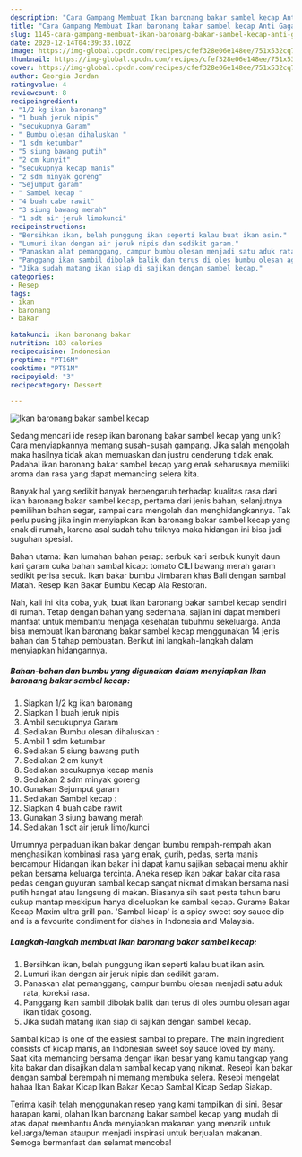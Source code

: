 ```yaml
---
description: "Cara Gampang Membuat Ikan baronang bakar sambel kecap Anti Gagal"
title: "Cara Gampang Membuat Ikan baronang bakar sambel kecap Anti Gagal"
slug: 1145-cara-gampang-membuat-ikan-baronang-bakar-sambel-kecap-anti-gagal
date: 2020-12-14T04:39:33.102Z
image: https://img-global.cpcdn.com/recipes/cfef328e06e148ee/751x532cq70/ikan-baronang-bakar-sambel-kecap-foto-resep-utama.jpg
thumbnail: https://img-global.cpcdn.com/recipes/cfef328e06e148ee/751x532cq70/ikan-baronang-bakar-sambel-kecap-foto-resep-utama.jpg
cover: https://img-global.cpcdn.com/recipes/cfef328e06e148ee/751x532cq70/ikan-baronang-bakar-sambel-kecap-foto-resep-utama.jpg
author: Georgia Jordan
ratingvalue: 4
reviewcount: 8
recipeingredient:
- "1/2 kg ikan baronang"
- "1 buah jeruk nipis"
- "secukupnya Garam"
- " Bumbu olesan dihaluskan "
- "1 sdm ketumbar"
- "5 siung bawang putih"
- "2 cm kunyit"
- "secukupnya kecap manis"
- "2 sdm minyak goreng"
- "Sejumput garam"
- " Sambel kecap "
- "4 buah cabe rawit"
- "3 siung bawang merah"
- "1 sdt air jeruk limokunci"
recipeinstructions:
- "Bersihkan ikan, belah punggung ikan seperti kalau buat ikan asin."
- "Lumuri ikan dengan air jeruk nipis dan sedikit garam."
- "Panaskan alat pemanggang, campur bumbu olesan menjadi satu aduk rata, koreksi rasa."
- "Panggang ikan sambil dibolak balik dan terus di oles bumbu olesan agar ikan tidak gosong."
- "Jika sudah matang ikan siap di sajikan dengan sambel kecap."
categories:
- Resep
tags:
- ikan
- baronang
- bakar

katakunci: ikan baronang bakar 
nutrition: 183 calories
recipecuisine: Indonesian
preptime: "PT16M"
cooktime: "PT51M"
recipeyield: "3"
recipecategory: Dessert

---
```



![Ikan baronang bakar sambel kecap](https://img-global.cpcdn.com/recipes/cfef328e06e148ee/751x532cq70/ikan-baronang-bakar-sambel-kecap-foto-resep-utama.jpg)

Sedang mencari ide resep ikan baronang bakar sambel kecap yang unik? Cara menyiapkannya memang susah-susah gampang. Jika salah mengolah maka hasilnya tidak akan memuaskan dan justru cenderung tidak enak. Padahal ikan baronang bakar sambel kecap yang enak seharusnya memiliki aroma dan rasa yang dapat memancing selera kita.

Banyak hal yang sedikit banyak berpengaruh terhadap kualitas rasa dari ikan baronang bakar sambel kecap, pertama dari jenis bahan, selanjutnya pemilihan bahan segar, sampai cara mengolah dan menghidangkannya. Tak perlu pusing jika ingin menyiapkan ikan baronang bakar sambel kecap yang enak di rumah, karena asal sudah tahu triknya maka hidangan ini bisa jadi suguhan spesial.

Bahan utama: ikan lumahan bahan perap: serbuk kari serbuk kunyit daun kari garam cuka bahan sambal kicap: tomato CILI bawang merah garam sedikit perisa secuk. Ikan bakar bumbu Jimbaran khas Bali dengan sambal Matah. Resep Ikan Bakar Bumbu Kecap Ala Restoran.


Nah, kali ini kita coba, yuk, buat ikan baronang bakar sambel kecap sendiri di rumah. Tetap dengan bahan yang sederhana, sajian ini dapat memberi manfaat untuk membantu menjaga kesehatan tubuhmu sekeluarga. Anda bisa membuat Ikan baronang bakar sambel kecap menggunakan 14 jenis bahan dan 5 tahap pembuatan. Berikut ini langkah-langkah dalam menyiapkan hidangannya.

<!--inarticleads1-->

##### Bahan-bahan dan bumbu yang digunakan dalam menyiapkan Ikan baronang bakar sambel kecap:

1. Siapkan 1/2 kg ikan baronang
1. Siapkan 1 buah jeruk nipis
1. Ambil secukupnya Garam
1. Sediakan  Bumbu olesan dihaluskan :
1. Ambil 1 sdm ketumbar
1. Sediakan 5 siung bawang putih
1. Sediakan 2 cm kunyit
1. Sediakan secukupnya kecap manis
1. Sediakan 2 sdm minyak goreng
1. Gunakan Sejumput garam
1. Sediakan  Sambel kecap :
1. Siapkan 4 buah cabe rawit
1. Gunakan 3 siung bawang merah
1. Sediakan 1 sdt air jeruk limo/kunci


Umumnya perpaduan ikan bakar dengan bumbu rempah-rempah akan menghasilkan kombinasi rasa yang enak, gurih, pedas, serta manis bercampur Hidangan ikan bakar ini dapat kamu sajikan sebagai menu akhir pekan bersama keluarga tercinta. Aneka resep ikan bakar bakar cita rasa pedas dengan guyuran sambal kecap sangat nikmat dimakan bersama nasi putih hangat atau langsung di makan. Biasanya sih saat pesta tahun baru cukup mantap meskipun hanya dicelupkan ke sambal kecap. Gurame Bakar Kecap Maxim ultra grill pan. &#39;Sambal kicap&#39; is a spicy sweet soy sauce dip and is a favourite condiment for dishes in Indonesia and Malaysia. 

<!--inarticleads2-->

##### Langkah-langkah membuat Ikan baronang bakar sambel kecap:

1. Bersihkan ikan, belah punggung ikan seperti kalau buat ikan asin.
1. Lumuri ikan dengan air jeruk nipis dan sedikit garam.
1. Panaskan alat pemanggang, campur bumbu olesan menjadi satu aduk rata, koreksi rasa.
1. Panggang ikan sambil dibolak balik dan terus di oles bumbu olesan agar ikan tidak gosong.
1. Jika sudah matang ikan siap di sajikan dengan sambel kecap.


Sambal kicap is one of the easiest sambal to prepare. The main ingredient consists of kicap manis, an Indonesian sweet soy sauce loved by many. Saat kita memancing bersama dengan ikan besar yang kamu tangkap yang kita bakar dan disajikan dalam sambal kecap yang nikmat. Resepi ikan bakar dengan sambal berempah ni memang membuka selera. Resepi mengelat hahaa Ikan Bakar Kicap Ikan Bakar Kecap Sambal Kicap Sedap Siakap. 

Terima kasih telah menggunakan resep yang kami tampilkan di sini. Besar harapan kami, olahan Ikan baronang bakar sambel kecap yang mudah di atas dapat membantu Anda menyiapkan makanan yang menarik untuk keluarga/teman ataupun menjadi inspirasi untuk berjualan makanan. Semoga bermanfaat dan selamat mencoba!
